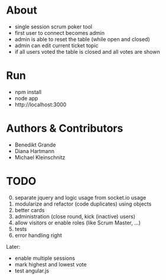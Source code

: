 # About
* single session scrum poker tool
* first user to connect becomes admin
* admin is able to reset the table (while open and closed)
* admin can edit current ticket topic
* if all users voted the table is closed and all votes are shown

# Run
* npm install
* node app
* http://localhost:3000

# Authors & Contributors
* Benedikt Grande
* Diana Hartmann
* Michael Kleinschnitz

# TODO
0) separate jquery and logic usage from socket.io usage
1) modularize and refactor (code duplicates) using objects
2) better cards
3) administration (close round, kick (inactive) users)
4) allow visitors or enable roles (like Scrum Master, ...)
6) tests
7) error handling right

Later:
* enable multiple sessions
* mark highest and lowest vote
* test angular.js